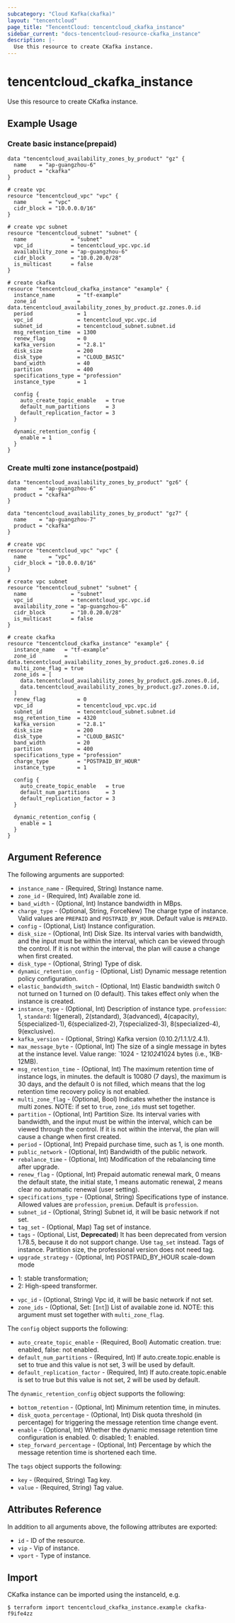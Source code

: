 ```yaml
---
subcategory: "Cloud Kafka(ckafka)"
layout: "tencentcloud"
page_title: "TencentCloud: tencentcloud_ckafka_instance"
sidebar_current: "docs-tencentcloud-resource-ckafka_instance"
description: |-
  Use this resource to create CKafka instance.
---
```


# tencentcloud_ckafka_instance

Use this resource to create CKafka instance.

## Example Usage

### Create basic instance(prepaid)

```hcl
data "tencentcloud_availability_zones_by_product" "gz" {
  name    = "ap-guangzhou-6"
  product = "ckafka"
}

# create vpc
resource "tencentcloud_vpc" "vpc" {
  name       = "vpc"
  cidr_block = "10.0.0.0/16"
}

# create vpc subnet
resource "tencentcloud_subnet" "subnet" {
  name              = "subnet"
  vpc_id            = tencentcloud_vpc.vpc.id
  availability_zone = "ap-guangzhou-6"
  cidr_block        = "10.0.20.0/28"
  is_multicast      = false
}

# create ckafka
resource "tencentcloud_ckafka_instance" "example" {
  instance_name       = "tf-example"
  zone_id             = data.tencentcloud_availability_zones_by_product.gz.zones.0.id
  period              = 1
  vpc_id              = tencentcloud_vpc.vpc.id
  subnet_id           = tencentcloud_subnet.subnet.id
  msg_retention_time  = 1300
  renew_flag          = 0
  kafka_version       = "2.8.1"
  disk_size           = 200
  disk_type           = "CLOUD_BASIC"
  band_width          = 40
  partition           = 400
  specifications_type = "profession"
  instance_type       = 1

  config {
    auto_create_topic_enable   = true
    default_num_partitions     = 3
    default_replication_factor = 3
  }

  dynamic_retention_config {
    enable = 1
  }
}
```

### Create multi zone instance(postpaid)

```hcl
data "tencentcloud_availability_zones_by_product" "gz6" {
  name    = "ap-guangzhou-6"
  product = "ckafka"
}

data "tencentcloud_availability_zones_by_product" "gz7" {
  name    = "ap-guangzhou-7"
  product = "ckafka"
}

# create vpc
resource "tencentcloud_vpc" "vpc" {
  name       = "vpc"
  cidr_block = "10.0.0.0/16"
}

# create vpc subnet
resource "tencentcloud_subnet" "subnet" {
  name              = "subnet"
  vpc_id            = tencentcloud_vpc.vpc.id
  availability_zone = "ap-guangzhou-6"
  cidr_block        = "10.0.20.0/28"
  is_multicast      = false
}

# create ckafka
resource "tencentcloud_ckafka_instance" "example" {
  instance_name   = "tf-example"
  zone_id         = data.tencentcloud_availability_zones_by_product.gz6.zones.0.id
  multi_zone_flag = true
  zone_ids = [
    data.tencentcloud_availability_zones_by_product.gz6.zones.0.id,
    data.tencentcloud_availability_zones_by_product.gz7.zones.0.id,
  ]
  renew_flag          = 0
  vpc_id              = tencentcloud_vpc.vpc.id
  subnet_id           = tencentcloud_subnet.subnet.id
  msg_retention_time  = 4320
  kafka_version       = "2.8.1"
  disk_size           = 200
  disk_type           = "CLOUD_BASIC"
  band_width          = 20
  partition           = 400
  specifications_type = "profession"
  charge_type         = "POSTPAID_BY_HOUR"
  instance_type       = 1

  config {
    auto_create_topic_enable   = true
    default_num_partitions     = 3
    default_replication_factor = 3
  }

  dynamic_retention_config {
    enable = 1
  }
}
```

## Argument Reference

The following arguments are supported:

* `instance_name` - (Required, String) Instance name.
* `zone_id` - (Required, Int) Available zone id.
* `band_width` - (Optional, Int) Instance bandwidth in MBps.
* `charge_type` - (Optional, String, ForceNew) The charge type of instance. Valid values are `PREPAID` and `POSTPAID_BY_HOUR`. Default value is `PREPAID`.
* `config` - (Optional, List) Instance configuration.
* `disk_size` - (Optional, Int) Disk Size. Its interval varies with bandwidth, and the input must be within the interval, which can be viewed through the control. If it is not within the interval, the plan will cause a change when first created.
* `disk_type` - (Optional, String) Type of disk.
* `dynamic_retention_config` - (Optional, List) Dynamic message retention policy configuration.
* `elastic_bandwidth_switch` - (Optional, Int) Elastic bandwidth switch 0 not turned on 1 turned on (0 default). This takes effect only when the instance is created.
* `instance_type` - (Optional, Int) Description of instance type. `profession`: 1, `standard`:  1(general), 2(standard), 3(advanced), 4(capacity), 5(specialized-1), 6(specialized-2), 7(specialized-3), 8(specialized-4), 9(exclusive).
* `kafka_version` - (Optional, String) Kafka version (0.10.2/1.1.1/2.4.1).
* `max_message_byte` - (Optional, Int) The size of a single message in bytes at the instance level. Value range: `1024 - 12*1024*1024 bytes (i.e., 1KB-12MB).
* `msg_retention_time` - (Optional, Int) The maximum retention time of instance logs, in minutes. the default is 10080 (7 days), the maximum is 30 days, and the default 0 is not filled, which means that the log retention time recovery policy is not enabled.
* `multi_zone_flag` - (Optional, Bool) Indicates whether the instance is multi zones. NOTE: if set to `true`, `zone_ids` must set together.
* `partition` - (Optional, Int) Partition Size. Its interval varies with bandwidth, and the input must be within the interval, which can be viewed through the control. If it is not within the interval, the plan will cause a change when first created.
* `period` - (Optional, Int) Prepaid purchase time, such as 1, is one month.
* `public_network` - (Optional, Int) Bandwidth of the public network.
* `rebalance_time` - (Optional, Int) Modification of the rebalancing time after upgrade.
* `renew_flag` - (Optional, Int) Prepaid automatic renewal mark, 0 means the default state, the initial state, 1 means automatic renewal, 2 means clear no automatic renewal (user setting).
* `specifications_type` - (Optional, String) Specifications type of instance. Allowed values are `profession`, `premium`. Default is `profession`.
* `subnet_id` - (Optional, String) Subnet id, it will be basic network if not set.
* `tag_set` - (Optional, Map) Tag set of instance.
* `tags` - (Optional, List, **Deprecated**) It has been deprecated from version 1.78.5, because it do not support change. Use `tag_set` instead. Tags of instance. Partition size, the professional version does not need tag.
* `upgrade_strategy` - (Optional, Int) POSTPAID_BY_HOUR scale-down mode
- 1: stable transformation;
- 2: High-speed transformer.
* `vpc_id` - (Optional, String) Vpc id, it will be basic network if not set.
* `zone_ids` - (Optional, Set: [`Int`]) List of available zone id. NOTE: this argument must set together with `multi_zone_flag`.

The `config` object supports the following:

* `auto_create_topic_enable` - (Required, Bool) Automatic creation. true: enabled, false: not enabled.
* `default_num_partitions` - (Required, Int) If auto.create.topic.enable is set to true and this value is not set, 3 will be used by default.
* `default_replication_factor` - (Required, Int) If auto.create.topic.enable is set to true but this value is not set, 2 will be used by default.

The `dynamic_retention_config` object supports the following:

* `bottom_retention` - (Optional, Int) Minimum retention time, in minutes.
* `disk_quota_percentage` - (Optional, Int) Disk quota threshold (in percentage) for triggering the message retention time change event.
* `enable` - (Optional, Int) Whether the dynamic message retention time configuration is enabled. 0: disabled; 1: enabled.
* `step_forward_percentage` - (Optional, Int) Percentage by which the message retention time is shortened each time.

The `tags` object supports the following:

* `key` - (Required, String) Tag key.
* `value` - (Required, String) Tag value.

## Attributes Reference

In addition to all arguments above, the following attributes are exported:

* `id` - ID of the resource.
* `vip` - Vip of instance.
* `vport` - Type of instance.


## Import

CKafka instance can be imported using the instanceId, e.g.

```
$ terraform import tencentcloud_ckafka_instance.example ckafka-f9ife4zz
```

